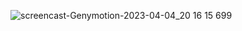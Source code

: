 ![screencast-Genymotion-2023-04-04_20 16 15 699](https://user-images.githubusercontent.com/91376345/229871991-6d1128e0-9e4f-4c60-b221-093d494376dd.gif)
